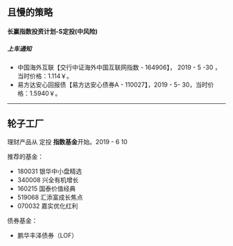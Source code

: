 ## 且慢的策略

#### 长赢指数投资计划-S定投(中风险)

##### 上车通知

* 中国海外互联【交行中证海外中国互联网指数 - 164906】， 2019 - 5 -30 ，当时价格：1.114￥。
* 易方达安心回报债【易方达安心债券A - 110027】，2019 - 5- 30，当时价格：1.5940￥。

---



## 轮子工厂

理财产品从 定投 **指数基金**开始。2019 - 6 10

推荐的基金：

* 180031  银华中小盘精选
* 340008   兴全有机增长
* 160215   国泰价值经典
* 519068   汇添富成长焦点
* 070032   嘉实优化红利

债券基金：

* 鹏华丰泽债券（LOF）

